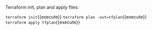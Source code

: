 Terraform init, plan and apply files:

`terraform init`{{execute}}
`terraform plan -out=tfplan`{{execute}}
`terraform apply tfplan`{{execute}}